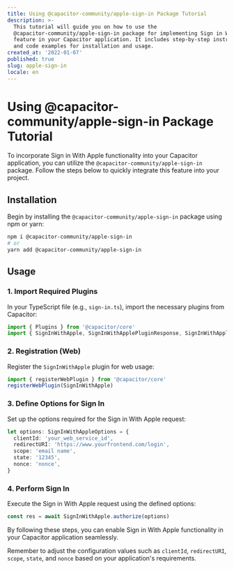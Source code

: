 ```yaml
---
title: Using @capacitor-community/apple-sign-in Package Tutorial
description: >-
  This tutorial will guide you on how to use the
  @capacitor-community/apple-sign-in package for implementing Sign in With Apple
  feature in your Capacitor application. It includes step-by-step instructions
  and code examples for installation and usage.
created_at: '2022-01-07'
published: true
slug: apple-sign-in
locale: en
---
```


# Using @capacitor-community/apple-sign-in Package Tutorial

To incorporate Sign in With Apple functionality into your Capacitor application, you can utilize the `@capacitor-community/apple-sign-in` package. Follow the steps below to quickly integrate this feature into your project.

## Installation

Begin by installing the `@capacitor-community/apple-sign-in` package using npm or yarn:

```bash
npm i @capacitor-community/apple-sign-in
# or
yarn add @capacitor-community/apple-sign-in
```

## Usage

### 1. Import Required Plugins

In your TypeScript file (e.g., `sign-in.ts`), import the necessary plugins from Capacitor:

```typescript
import { Plugins } from '@capacitor/core'
import { SignInWithApple, SignInWithApplePluginResponse, SignInWithAppleOptions } from '@capacitor-community/apple-sign-in'
```

### 2. Registration (Web)

Register the `SignInWithApple` plugin for web usage:

```typescript
import { registerWebPlugin } from '@capacitor/core'
registerWebPlugin(SignInWithApple)
```

### 3. Define Options for Sign In

Set up the options required for the Sign in With Apple request:

```typescript
let options: SignInWithAppleOptions = {
  clientId: 'your_web_service_id',
  redirectURI: 'https://www.yourfrontend.com/login',
  scope: 'email name',
  state: '12345',
  nonce: 'nonce',
}
```

### 4. Perform Sign In

Execute the Sign in With Apple request using the defined options:

```typescript
const res = await SignInWithApple.authorize(options)
```

By following these steps, you can enable Sign in With Apple functionality in your Capacitor application seamlessly.

Remember to adjust the configuration values such as `clientId`, `redirectURI`, `scope`, `state`, and `nonce` based on your application's requirements.
